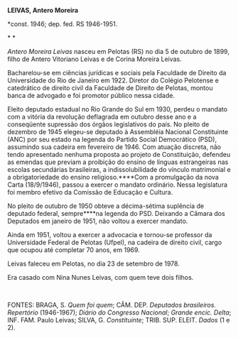 **LEIVAS, Antero Moreira**

\*const. 1946; dep. fed. RS 1946-1951.

* *

*Antero Moreira Leivas* nasceu em Pelotas (RS) no dia 5 de outubro de
1899, filho de Antero Vitoriano Leivas e de Corina Moreira Leivas.

Bacharelou-se em ciências jurídicas e sociais pela Faculdade de Direito
da Universidade do Rio de Janeiro em 1922. Diretor do Colégio Pelotense
e catedrático de direito civil da Faculdade de Direito de Pelotas,
montou banca de advogado e foi promotor público nessa cidade.

Eleito deputado estadual no Rio Grande do Sul em 1930, perdeu o mandato
com a vitória da revolução deflagrada em outubro desse ano e a
conseqüente supressão dos órgãos legislativos do país. No pleito de
dezembro de 1945 elegeu-se deputado à Assembléia Nacional Constituinte
(ANC) por seu estado na legenda do Partido Social Democrático (PSD),
assumindo sua cadeira em fevereiro de 1946. Com atuação discreta, não
tendo apresentado nenhuma proposta ao projeto de Constituição, defendeu
as emendas que previam a proibição do ensino de línguas estrangeiras nas
escolas secundárias brasileiras, a indissolubilidade do vínculo
matrimonial e a obrigatoriedade do ensino religioso.****Com a
promulgação da nova Carta (18/9/1946), passou a exercer o mandato
ordinário. Nessa legislatura foi membro efetivo da Comissão de Educação
e Cultura.

No pleito de outubro de 1950 obteve a décima-sétima suplência de
deputado federal, sempre****na legenda do PSD. Deixando a Câmara dos
Deputados em janeiro de 1951, não voltou a exercer mandato.

Ainda em 1951, voltou a exercer a advocacia e tornou-se professor da
Universidade Federal de Pelotas (Ufpel), na cadeira de direito civil,
cargo que ocupou até completar 70 anos, em 1969.

Leivas faleceu em Pelotas, no dia 23 de setembro de 1978.

Era casado com Nina Nunes Leivas, com quem teve dois filhos.

 

FONTES: BRAGA, S. *Quem foi quem*; CÂM. DEP. *Deputados brasileiros.
Repertório* (1946-1967); *Diário do Congresso Nacional*; *Grande encic.
Delta*; INF. FAM. Paulo Leivas; SILVA, G. *Constituinte*; TRIB. SUP.
ELEIT. *Dados* (1 e 2).

 

